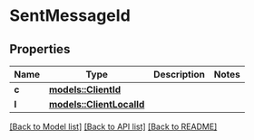 # SentMessageId

## Properties

Name | Type | Description | Notes
------------ | ------------- | ------------- | -------------
**c** | [**models::ClientId**](ClientId.md) |  | 
**l** | [**models::ClientLocalId**](ClientLocalId.md) |  | 

[[Back to Model list]](../README.md#documentation-for-models) [[Back to API list]](../README.md#documentation-for-api-endpoints) [[Back to README]](../README.md)


